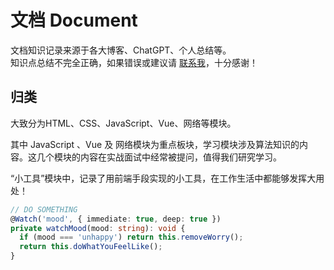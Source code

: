 <style>
  @import url('https://fonts.googleapis.com/css2?family=Luckiest+Guy&display=swap');
  @keyframes move {
    from {
      opacity: 0;
      transform: translateY(50%);
    }
    to {
      opacity: 1;
      transform: translateY(0);
    }
  }
  ::-webkit-scrollbar {
    /*隐藏滚轮*/
    display: none;
  }
  .tinyo-docs {
    margin-bottom: 2rem;
    padding: 2rem 0;
    display: flex;
    flex-direction: column;
    justify-content: center;
    align-items: center;
    /* background: #f1f1f1; */
    text-align: center;
    letter-spacing: 10px;
    color: #e6e6e6;
    font-size: 102px;
    font-family: 'Luckiest Guy';
    font-weight: 300;
    text-shadow: 1px -1px #fff, -1px 1px #999, -5px 5px 5px #808080;
  }
  .tinyo-docs .items {
    display: flex;
    align-items: center;
    height: 5.2rem;
  }
  .tinyo-docs .items > span {
    opacity: 0;
    animation: move 1s cubic-bezier(0.56, 0.09, 0.49, 1.37) forwards var(--delay);
  }
</style>

# 文档 Document

<!-- <div class="tinyo-docs">
  <div class="items">
    <span style="--delay: 0.1s">d</span>
    <span style="--delay: 0.2s">o</span>
    <span style="--delay: 0.3s">c</span>
    <span style="--delay: 0.4s">u</span>
    <span style="--delay: 0.5s">m</span>
    <span style="--delay: 0.6s">e</span>
    <span style="--delay: 0.7s">n</span>
    <span style="--delay: 0.8s">t</span>
    <span style="--delay: 0.9s">s</span>
  </div>
  <div class="items">
    <span style="--delay: 0.6s">d</span>
    <span style="--delay: 0.7s">o</span>
    <span style="--delay: 0.8s">c</span>
    <span style="--delay: 0.9s">s</span>
  </div>
</div> -->

文档知识记录来源于各大博客、ChatGPT、个人总结等。<br>
知识点总结不完全正确，如果错误或建议请 <a href="/author/#联系我">联系我</a>，十分感谢！

## 归类

大致分为HTML、CSS、JavaScript、Vue、网络等模块。

其中 JavaScript 、Vue 及 网络模块为重点板块，学习模块涉及算法知识的内容。这几个模块的内容在实战面试中经常被提问，值得我们研究学习。

“小工具”模块中，记录了用前端手段实现的小工具，在工作生活中都能够发挥大用处！

```ts
// DO SOMETHING
@Watch('mood', { immediate: true, deep: true })
private watchMood(mood: string): void {
  if (mood === 'unhappy') return this.removeWorry();
  return this.doWhatYouFeelLike();
}
```


<!-- <div style="textAlign: center;display: flex; flexDirection: column; justifyContent: center;alignItems: center">
  <div style="padding: 40px 0; color: #e6e6e6;fontSize: 102px;fontFamily: 'Luckiest Guy'; letterSpacing: 5px; fontWeight: 300;textShadow: 1px -1px #fff, -1px 1px #999, -5px 5px 5px #808080;">
    play & learn
  </div>
</div> -->